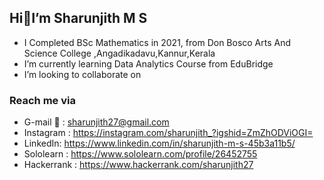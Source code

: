 ## Hi👋I’m Sharunjith M S
-  I Completed BSc Mathematics in 2021, from Don Bosco Arts And Science College ,Angadikadavu,Kannur,Kerala
-  I’m currently learning Data Analytics Course from EduBridge
-  I’m looking to collaborate on 
### Reach me via
-  G-mail 📧 : sharunjith27@gmail.com
-  Instagram : https://instagram.com/sharunjith_?igshid=ZmZhODViOGI=
-  LinkedIn: https://www.linkedin.com/in/sharunjith-m-s-45b3a11b5/
-  Sololearn : https://www.sololearn.com/profile/26452755
-  Hackerrank : https://www.hackerrank.com/sharunjith27
